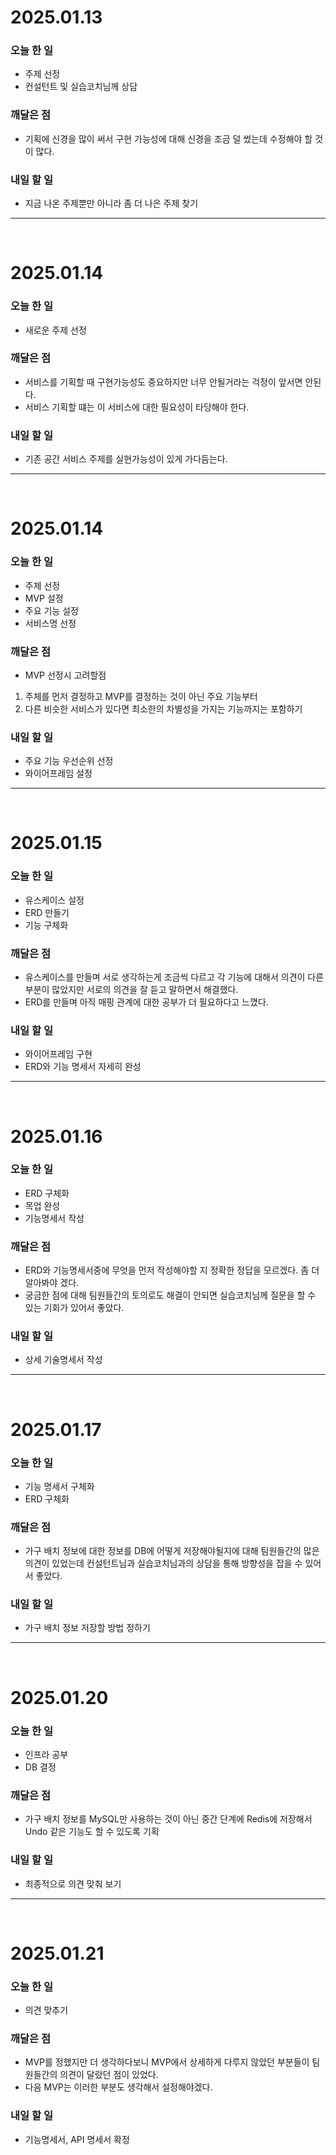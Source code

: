 # 2025.01.13
### 오늘 한 일
- 주제 선정
- 컨설턴트 및 실습코치님께 상담 
### 깨달은 점
- 기획에 신경을 많이 써서 구현 가능성에 대해 신경을 조금 덜 썼는데 수정해야 할 것이 많다.
### 내일 할 일
- 지금 나온 주제뿐만 아니라 좀 더 나은 주제 찾기

<hr>
<br>

# 2025.01.14
### 오늘 한 일
- 새로운 주제 선정


### 깨달은 점
- 서비스를 기획할 때 구현가능성도 중요하지만 너무 안될거라는 걱정이 앞서면 안된다.
- 서비스 기획할 떄는 이 서비스에 대한 필요성이 타당해야 한다.

### 내일 할 일
- 기존 공간 서비스 주제를 실현가능성이 있게 가다듬는다.

<hr>
<br>

# 2025.01.14
### 오늘 한 일
- 주제 선정
- MVP 설정
- 주요 기능 설정
- 서비스명 선정
### 깨달은 점
- MVP 선정시 고려할점
1. 주체를 먼저 결정하고 MVP를 결정하는 것이 아닌 주요 기능부터
2. 다른 비슷한 서비스가 있다면 최소한의 차별성을 가지는 기능까지는 포함하기

### 내일 할 일
- 주요 기능 우선순위 선정
- 와이어프레임 설정


<hr>
<br>

# 2025.01.15
### 오늘 한 일
- 유스케이스 설정 
- ERD 만들기  
- 기능 구체화
### 깨달은 점
- 유스케이스를 만들며 서로 생각하는게 조금씩 다르고 각 기능에 대해서 의견이 다른 부분이 많았지만 서로의 의견을 잘 듣고 말하면서 해결했다.
- ERD를 만들며 아직 매핑 관계에 대한 공부가 더 필요하다고 느꼈다.

### 내일 할 일
- 와이어프레임 구현
- ERD와 기능 명세서 자세히 완성 


<hr>
<br>

# 2025.01.16
### 오늘 한 일
- ERD 구체화
- 목업 완성  
- 기능명세서 작성
### 깨달은 점
- ERD와 기능명세서중에 무엇을 먼저 작성해야할 지 정확한 정답을 모르겠다. 좀 더 알아봐야 겠다.
- 궁금한 점에 대해 팀원들간의 토의로도 해결이 안되면 실습코치님께 질문을 할 수 있는 기회가 있어서 좋았다. 

### 내일 할 일
- 상세 기술명세서 작성


<hr>
<br>

# 2025.01.17
### 오늘 한 일
- 기능 명세서 구체화
- ERD 구체화
### 깨달은 점
- 가구 배치 정보에 대한 정보를 DB에 어떻게 저장해야될지에 대해 팀원들간의 많은 의견이 있었는데
컨설턴트님과 실습코치님과의 상담을 통해 방향성을 잡을 수 있어서 좋았다.

### 내일 할 일
- 가구 배치 정보 저장할 방법 정하기

<hr>
<br>

# 2025.01.20
### 오늘 한 일
- 인프라 공부
- DB 결정
### 깨달은 점
- 가구 배치 정보를 MySQL만 사용하는 것이 아닌 중간 단계에 Redis에 저장해서 Undo 같은 기능도 할 수 있도록 기획
### 내일 할 일
- 최종적으로 의견 맞춰 보기

<hr>
<br>

# 2025.01.21
### 오늘 한 일
- 의견 맞추기

### 깨달은 점
- MVP를 정했지만 더 생각하다보니 MVP에서 상세하게 다루지 않았던 부분들이 팀원들간의 의견이 달랐던 점이 있었다.
- 다음 MVP는 이러한 부분도 생각해서 설정해야겠다.
### 내일 할 일
- 기능명세서, API 명세서 확정